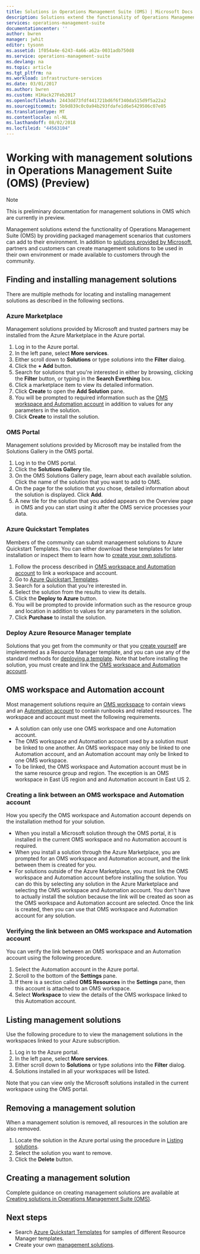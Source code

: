 ```yaml
---
title: Solutions in Operations Management Suite (OMS) | Microsoft Docs
description: Solutions extend the functionality of Operations Management Suite (OMS) by providing packaged management scenarios that customers can add to their OMS workspace.  This article provides details on how custom solutions created by customers and partners.
services: operations-management-suite
documentationcenter: ''
author: bwren
manager: jwhit
editor: tysonn
ms.assetid: 1f054a4e-6243-4a66-a62a-0031adb750d8
ms.service: operations-management-suite
ms.devlang: na
ms.topic: article
ms.tgt_pltfrm: na
ms.workload: infrastructure-services
ms.date: 03/01/2017
ms.author: bwren
ms.custom: H1Hack27Feb2017
ms.openlocfilehash: 2443dd73fdf441721bd6f6f340da515d9f5a22a2
ms.sourcegitcommit: 5b9d839c0c0a94b293fdafe1d6e5429506c07e05
ms.translationtype: MT
ms.contentlocale: nl-NL
ms.lasthandoff: 08/02/2018
ms.locfileid: "44563104"
---
```

# <a name="working-with-management-solutions-in-operations-management-suite-oms-preview"></a>Working with management solutions in Operations Management Suite (OMS) (Preview)
> [!NOTE]
> This is preliminary documentation for management solutions in OMS which are currently in preview.    
> 
> 

Management solutions extend the functionality of Operations Management Suite (OMS) by providing packaged management scenarios that customers can add to their environment.  In addition to [solutions provided by Microsoft](../log-analytics/log-analytics-add-solutions.md), partners and customers can create management solutions to be used in their own environment or made available to customers through the community.

## <a name="finding-and-installing-management-solutions"></a>Finding and installing management solutions
There are multiple methods for locating and installing management solutions as described in the following sections.

### <a name="azure-marketplace"></a>Azure Marketplace
Management solutions provided by Microsoft and trusted partners may be installed from the Azure Marketplace in the Azure portal.

1. Log in to the Azure portal.
2. In the left pane, select **More services**.
3. Either scroll down to **Solutions** or type *solutions* into the **Filter** dialog.
4. Click the **+ Add** button.
5. Search for solutions that you're interested in either by browsing, clicking the **Filter** button, or typing in the **Search Everthing** box.
6. Click a marketplace item to view its detailed information.
7. Click **Create** to open the **Add Solution** pane.
8. You will be prompted to required information such as the [OMS workspace and Automation account](#oms-workspace-and-automation-account) in addition to values for any parameters in the solution.
9. Click **Create** to install the solution.

### <a name="oms-portal"></a>OMS Portal
Management solutions provided by Microsoft may be installed from the Solutions Gallery in the OMS portal.

1. Log in to the OMS portal.
2. Click the **Solutions Gallery** tile.
3. On the OMS Solutions Gallery page, learn about each available solution. Click the name of the solution that you want to add to OMS.
4. On the page for the solution that you chose, detailed information about the solution is displayed. Click **Add**.
5. A new tile for the solution that you added appears on the Overview page in OMS and you can start using it after the OMS service processes your data.

### <a name="azure-quickstart-templates"></a>Azure Quickstart Templates
Members of the community can submit management solutions to Azure Quickstart Templates.  You can either download these templates for later installation or inspect them to learn how to [create your own solutions](#creating-a-solution).

1. Follow the process described in [OMS workspace and Automation account](#oms-workspace-and-automation-account) to link a workspace and account.
2. Go to [Azure Quickstart Templates](https://azure.microsoft.com/documentation/templates/).  
3. Search for a solution that you're interested in.
4. Select the solution from the results to view its details.
5. Click the **Deploy to Azure** button.
6. You will be prompted to provide information such as the resource group and location in addition to values for any parameters in the solution.
7. Click **Purchase** to install the solution.

### <a name="deploy-azure-resource-manager-template"></a>Deploy Azure Resource Manager template
Solutions that you get from the community or that you [create yourself](#creating-a-solution) are implemented as a Resource Manager template, and you can use any of the standard methods for [deploying a template](../azure-resource-manager/resource-group-template-deploy-portal.md).  Note that before installing the solution, you must create and link the [OMS workspace and Automation account](#oms-workspace-and-automation-account).

## <a name="oms-workspace-and-automation-account"></a>OMS workspace and Automation account
Most management solutions require an [OMS workspace](../log-analytics/log-analytics-manage-access.md) to contain views and an [Automation account](../automation/automation-security-overview.md#automation-account-overview) to contain runbooks and related resources. The workspace and account must meet the following requirements.

* A solution can only use one OMS workspace and one Automation account.  
* The OMS workspace and Automation account used by a solution must be linked to one another. An OMS workspace may only be linked to one Automation account, and an Automation account may only be linked to one OMS workspace.
* To be linked, the OMS workspace and Automation account must be in the same resource group and region.  The exception is an OMS workspace in East US region and and Automation account in East US 2.

### <a name="creating-a-link-between-an-oms-workspace-and-automation-account"></a>Creating a link between an OMS workspace and Automation account
How you specify the OMS workspace and Automation account depends on the installation method for your solution.

* When you install a Microsoft solution through the OMS portal, it is installed in the current OMS workspace and no Automation account is required.
* When you install a solution through the Azure Marketplace, you are prompted for an OMS workspace and Automation account, and the link between them is created for you.  
* For solutions outside of the Azure Marketplace, you must link the OMS workspace and Automation account before installing the solution.  You can do this by selecting any solution in the Azure Marketplace and selecting the OMS workspace and Automation account.  You don't have to actually install the solution because the link will be created as soon as the OMS workspace and Automation account are selected.  Once the link is created, then you can use that OMS workspace and Automation account for any solution. 

### <a name="verifying-the-link-between-an-oms-workspace-and-automation-account"></a>Verifying the link between an OMS workspace and Automation account
You can verify the link between an OMS workspace and an Automation account using the following procedure.

1. Select the Automation account in the Azure portal.
2. Scroll to the bottom of the **Settings** pane.
3. If there is a section called **OMS Resources** in the **Settings** pane, then this account is attached to an OMS workspace.
4. Select **Workspace** to view the details of the OMS workspace linked to this Automation account.

## <a name="listing-management-solutions"></a>Listing management solutions
Use the following procedure to to view the management solutions in the workspaces linked to your Azure subscription.

1. Log in to the Azure portal.
2. In the left pane, select **More services**.
3. Either scroll down to **Solutions** or type *solutions* into the **Filter** dialog.
4. Solutions installed in all your workspaces will be listed.

Note that you can view only the Microsoft solutions installed in the current workspace using the OMS portal.

## <a name="removing-a-management-solution"></a>Removing a management solution
When a management solution is removed, all resources in the solution are also removed.  

1. Locate the solution in the Azure portal using the procedure in [Listing solutions](#listing-solutions).
2. Select the solution you want to remove.
3. Click the **Delete** button.

## <a name="creating-a-management-solution"></a>Creating a management solution
Complete guidance on creating management solutions are available at [Creating solutions in Operations Management Suite (OMS)](operations-management-suite-solutions-creating.md). 

## <a name="next-steps"></a>Next steps
* Search [Azure Quickstart Templates](https://azure.microsoft.com/documentation/templates) for samples of different Resource Manager templates.
* Create your own [management solutions](operations-management-suite-solutions-creating.md).

